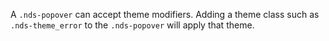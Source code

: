 A `.nds-popover` can accept theme modifiers. Adding a theme class such as `.nds-theme_error` to the `.nds-popover` will apply that theme.
